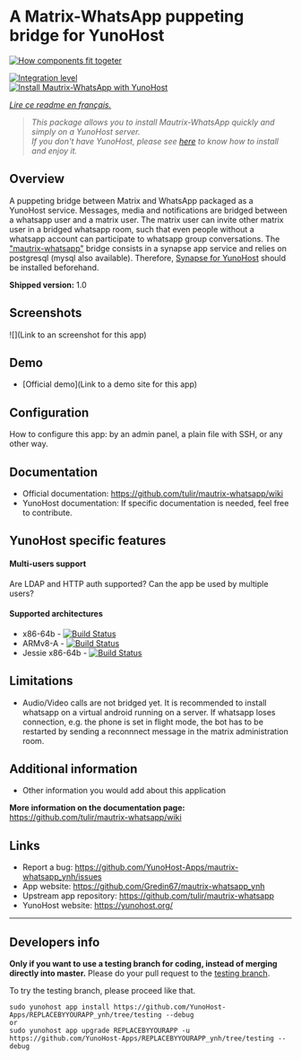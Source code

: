 # A Matrix-WhatsApp puppeting bridge for YunoHost
[![How components fit togeter](https://camo.githubusercontent.com/857d5c90de07312a60e02ce89efe7f8ece86ab6b/68747470733a2f2f67617a697a6f76612e6e65742f7075622f6d6175747269782d77686174736170702e706e67)](https://github.com/tulir/mautrix-whatsapp/wiki)

[![Integration level](https://dash.yunohost.org/integration/mautrix-whatsapp_ynh.svg)](https://dash.yunohost.org/appci/app/mautrix-whatsapp_ynh)  
[![Install Mautrix-WhatsApp with YunoHost](https://install-app.yunohost.org/install-with-yunohost.png)](https://install-app.yunohost.org/?app=mautrix-whatsapp_ynh)

*[Lire ce readme en français.](./README_fr.md)*

> *This package allows you to install Mautrix-WhatsApp quickly and simply on a YunoHost server.  
If you don't have YunoHost, please see [here](https://yunohost.org/#/install) to know how to install and enjoy it.*

## Overview
A puppeting bridge between Matrix and WhatsApp packaged as a YunoHost service. Messages, media and notifications are bridged between a whatsapp user and a matrix user. The matrix user can invite other matrix user in a bridged whatsapp room, such that even people without a whatsapp account can participate to whatsapp group conversations. The ["mautrix-whatsapp"](https://github.com/tulir/mautrix-whatsapp/wiki) bridge consists in a synapse app service and relies on postgresql (mysql also available). Therefore, [Synapse for YunoHost](https://github.com/YunoHost-Apps/synapse_ynh) should be installed beforehand.

**Shipped version:** 1.0

## Screenshots

![](Link to an screenshot for this app)

## Demo

* [Official demo](Link to a demo site for this app)

## Configuration

How to configure this app: by an admin panel, a plain file with SSH, or any other way.

## Documentation

 * Official documentation: https://github.com/tulir/mautrix-whatsapp/wiki
 * YunoHost documentation: If specific documentation is needed, feel free to contribute.

## YunoHost specific features

#### Multi-users support

Are LDAP and HTTP auth supported?
Can the app be used by multiple users?

#### Supported architectures

* x86-64b - [![Build Status](https://ci-apps.yunohost.org/ci/logs/REPLACEBYYOURAPP%20%28Apps%29.svg)](https://ci-apps.yunohost.org/ci/apps/REPLACEBYYOURAPP/)
* ARMv8-A - [![Build Status](https://ci-apps-arm.yunohost.org/ci/logs/REPLACEBYYOURAPP%20%28Apps%29.svg)](https://ci-apps-arm.yunohost.org/ci/apps/REPLACEBYYOURAPP/)
* Jessie x86-64b - [![Build Status](https://ci-stretch.nohost.me/ci/logs/REPLACEBYYOURAPP%20%28Apps%29.svg)](https://ci-stretch.nohost.me/ci/apps/REPLACEBYYOURAPP/)

## Limitations

* Audio/Video calls are not bridged yet. It is recommended to install whatsapp on a virtual android running on a server. If whatsapp loses connection, e.g. the phone is set in flight mode, the bot has to be restarted by sending a reconnnect message in the matrix administration room.

## Additional information

* Other information you would add about this application

**More information on the documentation page:**  
https://github.com/tulir/mautrix-whatsapp/wiki

## Links

 * Report a bug: https://github.com/YunoHost-Apps/mautrix-whatsapp_ynh/issues
 * App website: https://github.com/Gredin67/mautrix-whatsapp_ynh
 * Upstream app repository: https://github.com/tulir/mautrix-whatsapp
 * YunoHost website: https://yunohost.org/

---

Developers info
----------------

**Only if you want to use a testing branch for coding, instead of merging directly into master.**
Please do your pull request to the [testing branch](https://github.com/YunoHost-Apps/REPLACEBYYOURAPP_ynh/tree/testing).

To try the testing branch, please proceed like that.
```
sudo yunohost app install https://github.com/YunoHost-Apps/REPLACEBYYOURAPP_ynh/tree/testing --debug
or
sudo yunohost app upgrade REPLACEBYYOURAPP -u https://github.com/YunoHost-Apps/REPLACEBYYOURAPP_ynh/tree/testing --debug
```
